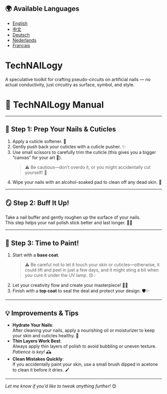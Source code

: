 ## 🌍 Available Languages

- [English](./README.md)
- [中文](./README.zh.md)
- [Deutsch](./README.de.md)
- [Nederlands](./README.nl.md)
- [Français](./README.fr.md)


# TechNAILogy
A speculative toolkit for crafting pseudo-circuits on artificial nails — no actual conductivity, just circuitry as surface, symbol, and style.


# 💅 TechNAILogy Manual

---

## 🧼 Step 1: Prep Your Nails & Cuticles

1. Apply a cuticle softener. 🧴  
2. Gently push back your cuticles with a cuticle pusher. ✨  
3. Use small scissors to carefully trim the cuticle (this gives you a bigger “canvas” for your art 🎨).  
   > ⚠️ Be cautious—don’t overdo it, or you might accidentally cut yourself! 😬  
4. Wipe your nails with an alcohol-soaked pad to clean off any dead skin. 🧼  

---

## 🪞 Step 2: Buff It Up!

Take a nail buffer and gently roughen up the surface of your nails.  
This step helps your nail polish stick better and last longer. 💪✨  

---

## 🎨 Step 3: Time to Paint!

1. Start with a **base coat**.  
   > ⚠️ Be careful not to let it touch your skin or cuticles—otherwise, it could lift and peel in just a few days, and it might sting a bit when you cure it under the UV lamp. 😢💡  
2. Let your creativity flow and create your masterpiece! 💅🎨  
3. Finish with a **top coat** to seal the deal and protect your design. 🛡️✨  

---

## 💡 Improvements & Tips

- **Hydrate Your Nails**:  
  After cleaning your nails, apply a nourishing oil or moisturizer to keep your skin and cuticles healthy. 🌿  
- **Thin Layers Work Best**:  
  Always apply thin layers of polish to avoid bubbling or uneven texture. *Patience is key!* 🕰️  
- **Clean Mistakes Quickly**:  
  If you accidentally paint your skin, use a small brush dipped in acetone to clean it before it dries. 🖌️  

---

*Let me know if you’d like to tweak anything further!* 😊

